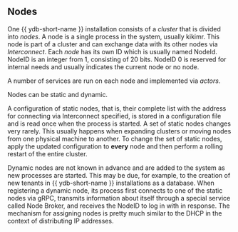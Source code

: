 ## Nodes

One {{ ydb-short-name }} installation consists of a *cluster* that is divided into *nodes*. A node is a single process in the system, usually kikimr. This node is part of a cluster and can exchange data with its other nodes via *Interconnect*. Each *node* has its own ID which is usually named NodeId. NodeID is an integer from 1, consisting of 20 bits. NodeID 0 is reserved for internal needs and usually indicates the current node or no node.

A number of services are run on each node and implemented via *actors*.

Nodes can be static and dynamic.

A configuration of static nodes, that is, their complete list with the address for connecting via Interconnect specified, is stored in a configuration file and is read once when the process is started. A set of static nodes changes very rarely. This usually happens when expanding clusters or moving nodes from one physical machine to another. To change the set of static nodes, apply the updated configuration to **every** node and then perform a rolling restart of the entire cluster.

Dynamic nodes are not known in advance and are added to the system as new processes are started. This may be due, for example, to the creation of new tenants in {{ ydb-short-name }} installations as a database. When registering a dynamic node, its process first connects to one of the static nodes via gRPC, transmits information about itself through a special service called Node Broker, and receives the NodeID to log in with in response. The mechanism for assigning nodes is pretty much similar to the DHCP in the context of distributing IP addresses.

